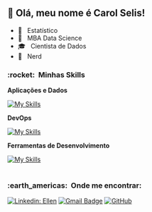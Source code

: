 ## 💜 Olá, meu nome é <strong>Carol Selis!</strong>
- 🏬 &nbsp; Estatístico
- 🔭 &nbsp; MBA Data Science
- 🎓 &nbsp; Cientista de Dados
- 🌱 &nbsp; Nerd

<h3> :rocket: &nbsp;Minhas Skills </h3>

**Aplicações e Dados**

  [![My Skills](https://skillicons.dev/icons?i=nodejs,typescript,react,java,php,laravel,mysql,spring,maven,bootstrap,jquery,js,html,css)](https://skillicons.dev)
  
**DevOps**

[![My Skills](https://skillicons.dev/icons?i=git,github,docker)](https://skillicons.dev)
  
**Ferramentas de Desenvolvimento**

[![My Skills](https://skillicons.dev/icons?i=visualstudio,eclipse,idea)](https://skillicons.dev)
  <br/>
<br/>
<h3> :earth_americas: &nbsp;Onde me encontrar: </h3> 

[![Linkedin: Ellen](https://img.shields.io/badge/-carolineselis-blue?style=flat-square&logo=Linkedin&logoColor=white&link=https://www.linkedin.com/in/caroline-selis/)](https://www.linkedin.com/in/caroline-selis/)
[![Gmail Badge](https://img.shields.io/badge/-ellencdiass@gmail.com-006bed?style=flat-square&logo=Gmail&logoColor=white&link=mailto:SEU-EMAIL)](mailto:ellencdias@gmail.com)
[![GitHub]( https://img.shields.io/github/followers/DiasEllen26?label=follow&style=social)](https://github.com/DiasEllen26/)
